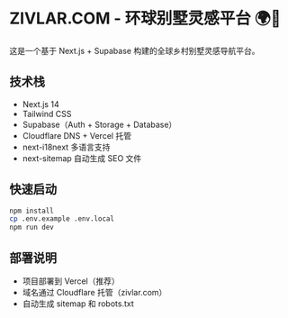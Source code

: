 # ZIVLAR.COM - 环球别墅灵感平台 🌍🏡

这是一个基于 Next.js + Supabase 构建的全球乡村别墅灵感导航平台。

## 技术栈
- Next.js 14
- Tailwind CSS
- Supabase（Auth + Storage + Database）
- Cloudflare DNS + Vercel 托管
- next-i18next 多语言支持
- next-sitemap 自动生成 SEO 文件

## 快速启动

```bash
npm install
cp .env.example .env.local
npm run dev
```

## 部署说明

- 项目部署到 Vercel（推荐）
- 域名通过 Cloudflare 托管（zivlar.com）
- 自动生成 sitemap 和 robots.txt
